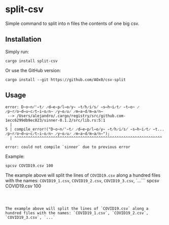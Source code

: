 # split-csv

Simple command to split into n files the contents of one big csv.



## Installation

Simply run:

```
cargo install split-csv
```

Or use the GitHub version:
```
cargo install --git https://github.com/AOx0/csv-split
```

## Usage

```HELP
error: D̴o̴n̸'̵t̷ ̷d̶e̵p̸l̶o̸y̵ ̵t̸h̷i̸s̸ ̵s̶h̴i̷t̷ ̵t̶o̴ ̷p̴r̸o̴d̶u̴c̷t̵i̵o̷n̴ ̷y̴o̷u̷ ̷m̶a̴d̸m̶a̸n̶
 --> /Users/alejandro/.cargo/registry/src/github.com-1ecc6299db9ec823/sinner-0.1.2/src/lib.rs:5:1
  |
5 | compile_error!("D̴o̴n̸'̵t̷ ̷d̶e̵p̸l̶o̸y̵ ̵t̸h̷i̸s̸ ̵s̶h̴i̷t̷ ̵t... ̷p̴r̸o̴d̶u̴c̷t̵i̵o̷n̴ ̷y̴o̷u̷ ̷m̶a̴d̸m̶a̸n̶");
  | ^^^^^^^^^^^^^^^^^^^^^^^^^^^^^^^^^^^^^^^^^^^^^^^^^^^^^^^^^^^^^^^^^

error: could not compile `sinner` due to previous error
```



Example:

```
spcsv COVID19.csv 100
```



The example above will split the lines of `COVID19.csv` along a hundred files with the names: `COVID19_1.csv`, `COVID19_2.csv`, `COVID19_3.csv`, `...```
spcsv COVID19.csv 100
```



The example above will split the lines of `COVID19.csv` along a hundred files with the names: `COVID19_1.csv`, `COVID19_2.csv`, `COVID19_3.csv`, `...`